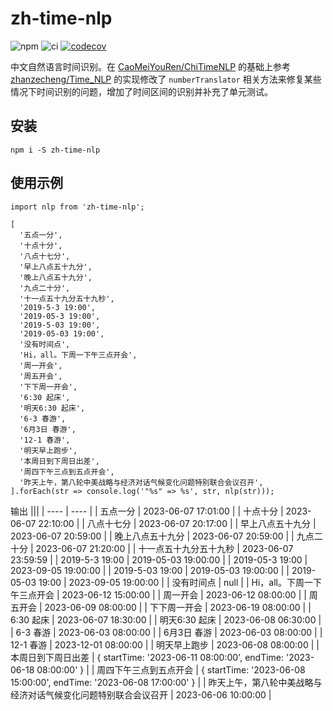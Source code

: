 # zh-time-nlp

![npm](https://img.shields.io/npm/v/zh-time-nlp)
![ci](https://github.com/tudou527/zh-time-nlp/actions/workflows/ci.yml/badge.svg)
[![codecov](https://codecov.io/gh/tudou527/zh-time-nlp/branch/master/graph/badge.svg)](https://codecov.io/gh/tudou527/zh-time-nlp)


中文自然语言时间识别。在 [CaoMeiYouRen/ChiTimeNLP](https://github.com/CaoMeiYouRen/ChiTimeNLP) 的基础上参考 [zhanzecheng/Time_NLP](https://github.com/zhanzecheng/Time_NLP.git) 的实现修改了
`numberTranslator` 相关方法来修复某些情况下时间识别的问题，增加了时间区间的识别并补充了单元测试。

## 安装

```
npm i -S zh-time-nlp
```


## 使用示例

```
import nlp from 'zh-time-nlp';

[
  '五点一分',
  '十点十分',
  '八点十七分',
  '早上八点五十九分',
  '晚上八点五十九分',
  '九点二十分',
  '十一点五十九分五十九秒',
  '2019-5-3 19:00',
  '2019-05-3 19:00',
  '2019-5-03 19:00',
  '2019-05-03 19:00',
  '没有时间点',
  'Hi，all。下周一下午三点开会',
  '周一开会',
  '周五开会',
  '下下周一开会',
  '6:30 起床',
  '明天6:30 起床',
  '6-3 春游',
  '6月3日 春游',
  '12-1 春游',
  '明天早上跑步',
  '本周日到下周日出差',
  '周四下午三点到五点开会',
  '昨天上午，第八轮中美战略与经济对话气候变化问题特别联合会议召开',
].forEach(str => console.log('"%s" => %s', str, nlp(str)));
```

输出
|||
|  ----  | ----  |
| 五点一分 | 2023-06-07 17:01:00 |
| 十点十分 | 2023-06-07 22:10:00 |
| 八点十七分 | 2023-06-07 20:17:00 |
| 早上八点五十九分 | 2023-06-07 20:59:00 |
| 晚上八点五十九分 | 2023-06-07 20:59:00 |
| 九点二十分 | 2023-06-07 21:20:00 |
| 十一点五十九分五十九秒 | 2023-06-07 23:59:59 |
| 2019-5-3 19:00 | 2019-05-03 19:00:00 |
| 2019-05-3 19:00 | 2023-09-05 19:00:00 |
| 2019-5-03 19:00 | 2019-05-03 19:00:00 |
| 2019-05-03 19:00 | 2023-09-05 19:00:00 |
| 没有时间点 | null |
| Hi，all。下周一下午三点开会 | 2023-06-12 15:00:00 |
| 周一开会 | 2023-06-12 08:00:00 |
| 周五开会 | 2023-06-09 08:00:00 |
| 下下周一开会 | 2023-06-19 08:00:00 |
| 6:30 起床 | 2023-06-07 18:30:00 |
| 明天6:30 起床 | 2023-06-08 06:30:00 |
| 6-3 春游 | 2023-06-03 08:00:00 |
| 6月3日 春游 | 2023-06-03 08:00:00 |
| 12-1 春游 | 2023-12-01 08:00:00 |
| 明天早上跑步 | 2023-06-08 08:00:00 |
| 本周日到下周日出差 | { startTime: '2023-06-11 08:00:00', endTime: '2023-06-18 08:00:00' } |
| 周四下午三点到五点开会 | { startTime: '2023-06-08 15:00:00', endTime: '2023-06-08 17:00:00' } |
| 昨天上午，第八轮中美战略与经济对话气候变化问题特别联合会议召开 | 2023-06-06 10:00:00 |